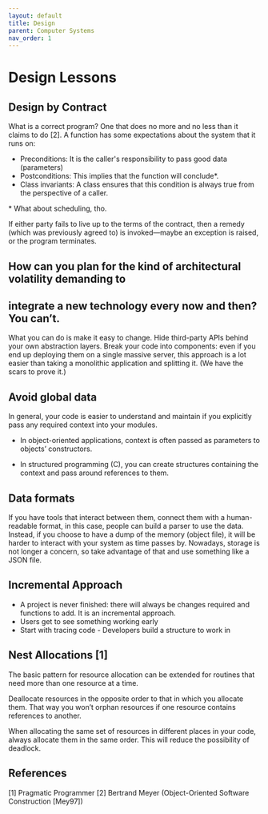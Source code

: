 ```yaml
---
layout: default
title: Design
parent: Computer Systems
nav_order: 1
---
```


# Design Lessons

## Design by Contract

What is a correct program? One that does no more and no less than it claims
to do [2]. A function has some expectations about the system that it runs on:

* Preconditions: It is the caller's responsibility to pass good data (parameters)
* Postconditions: This implies that the function will conclude*.
* Class invariants: A class ensures that this condition is always true from the
  perspective of a caller.

\* What about scheduling, tho.

If either party fails to live up to the terms of the contract, then a
remedy (which was previously agreed to) is invoked—maybe an
exception is raised, or the program terminates.


## How can you plan for the kind of architectural volatility demanding to
## integrate a new technology every now and then? You can’t.

What you can do is make it easy to change. Hide third-party
APIs behind your own abstraction layers. Break your code into
components: even if you end up deploying them on a single
massive server, this approach is a lot easier than taking a
monolithic application and splitting it. (We have the scars to
prove it.)

## Avoid global data

In general, your code is easier to understand and maintain if you explicitly pass any
required context into your modules.

* In object-oriented applications, context is often passed as parameters to
objects’ constructors. 

* In structured programming (C), you can create structures containing the context and pass around
references to them.

## Data formats

If you have tools that interact between them, connect them with a human-readable format, in this case, people can build
a parser to use the data. Instead, if you choose to have a dump of the memory (object file), it will be harder to interact
with your system as time passes by. Nowadays, storage is not longer a concern, so take advantage of that and use something
like a JSON file.

## Incremental Approach

* A project is never finished: there will always be changes required and functions to add. It is an incremental approach.
* Users get to see something working early
* Start with tracing code - Developers build a structure to work in

## Nest Allocations [1]

The basic pattern for resource allocation can be extended for
routines that need more than one resource at a time.

Deallocate resources in the opposite order to that in which you
allocate them. That way you won’t orphan resources if one resource
contains references to another.

When allocating the same set of resources in different places in
your code, always allocate them in the same order. This will reduce
the possibility of deadlock.



## References

[1] Pragmatic Programmer
[2] Bertrand Meyer (Object-Oriented Software Construction [Mey97])